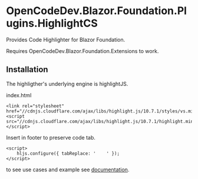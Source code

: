 # OpenCodeDev.Blazor.Foundation.Plugins.HighlightCS
Provides Code Highlighter for Blazor Foundation.

Requires OpenCodeDev.Blazor.Foundation.Extensions to work.

## Installation
The highligther's underlying engine is highlightJS.

index.html
```
<link rel="stylesheet" href="//cdnjs.cloudflare.com/ajax/libs/highlight.js/10.7.1/styles/vs.min.css">
<script src="//cdnjs.cloudflare.com/ajax/libs/highlight.js/10.7.1/highlight.min.js"></script>
```

Insert in footer to preserve code tab.
```
<script>
    hljs.configure({ tabReplace: '    ' });
</script>
```

to see use cases and example see [documentation](https://bf-doc.opencodedev.com/code-highlighter).